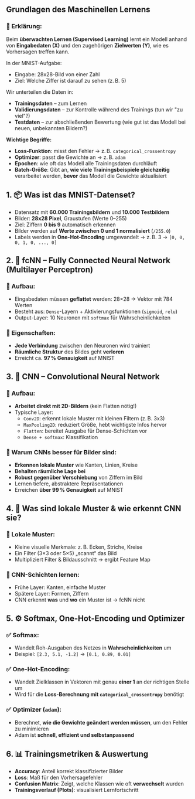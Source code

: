 

## **Grundlagen des Maschinellen Lernens**

### 📘 Erklärung:

Beim **überwachten Lernen (Supervised Learning)** lernt ein Modell anhand von **Eingabedaten (X)** und den zugehörigen **Zielwerten (Y)**, wie es Vorhersagen treffen kann.

In der MNIST-Aufgabe:
- Eingabe: 28x28-Bild von einer Zahl
- Ziel: Welche Ziffer ist darauf zu sehen (z. B. 5)
    

Wir unterteilen die Daten in:
- **Trainingsdaten** – zum Lernen
- **Validierungsdaten** – zur Kontrolle während des Trainings (tun wir "zu viel"?)
- **Testdaten** – zur abschließenden Bewertung (wie gut ist das Modell bei neuen, unbekannten Bildern?)
    

**Wichtige Begriffe:**
- **Loss-Funktion**: misst den Fehler → z. B. `categorical_crossentropy`
- **Optimizer**: passt die Gewichte an → z. B. `adam`
- **Epochen**: wie oft das Modell alle Trainingsdaten durchläuft
- **Batch-Größe**: Gibt an, **wie viele Trainingsbeispiele gleichzeitig** verarbeitet werden, **bevor** das Modell die Gewichte aktualisiert

## 1. 📦 **Was ist das MNIST-Datenset?**

- Datensatz mit **60.000 Trainingsbildern** und **10.000 Testbildern**
- Bilder: **28x28 Pixel**, Graustufen (Werte 0–255)
- Ziel: Ziffern **0 bis 9** automatisch erkennen
- Bilder werden auf **Werte zwischen 0 und 1 normalisiert** (`/255.0`)
- Labels werden in **One-Hot-Encoding** umgewandelt → z. B. 3 → `[0, 0, 0, 1, 0, ..., 0]`

## 2. 🔢 **fcNN – Fully Connected Neural Network (Multilayer Perceptron)**

### 📌 Aufbau:

- Eingabedaten müssen **geflattet** werden: 28×28 → Vektor mit 784 Werten
- Besteht aus: `Dense`-Layern + Aktivierungsfunktionen (`sigmoid`, `relu`)
- Output-Layer: 10 Neuronen mit `softmax` für Wahrscheinlichkeiten
    

### 📌 Eigenschaften:

- **Jede Verbindung** zwischen den Neuronen wird trainiert
- **Räumliche Struktur** des Bildes geht **verloren**
- Erreicht ca. **97 % Genauigkeit** auf MNIST


## 3. 🧠 **CNN – Convolutional Neural Network**

### 📌 Aufbau:

- **Arbeitet direkt mit 2D-Bildern** (kein Flatten nötig!)
- Typische Layer:
    - `Conv2D`: erkennt lokale Muster mit kleinen Filtern (z. B. 3x3)
    - `MaxPooling2D`: reduziert Größe, hebt wichtigste Infos hervor
    - `Flatten`: bereitet Ausgabe für Dense-Schichten vor
    - `Dense + softmax`: Klassifikation
        

### 📌 Warum CNNs besser für Bilder sind:

- **Erkennen lokale Muster** wie Kanten, Linien, Kreise
- **Behalten räumliche Lage bei**
- **Robust gegenüber Verschiebung** von Ziffern im Bild
- Lernen tiefere, abstraktere Repräsentationen
- Erreichen **über 99 % Genauigkeit** auf MNIST

## 4. 🧩 **Was sind lokale Muster & wie erkennt CNN sie?**

### 📌 Lokale Muster:

- Kleine visuelle Merkmale: z. B. Ecken, Striche, Kreise
- Ein Filter (3×3 oder 5×5) „scannt“ das Bild
- Multipliziert Filter & Bildausschnitt → ergibt Feature Map
    

### 📌 CNN-Schichten lernen:

- Frühe Layer: Kanten, einfache Muster
- Spätere Layer: Formen, Ziffern
- CNN erkennt **was** und **wo** ein Muster ist → fcNN nicht


## 5. ⚙️ **Softmax, One-Hot-Encoding und Optimizer**

### ✅ Softmax:

- Wandelt Roh-Ausgaben des Netzes in **Wahrscheinlichkeiten** um
- Beispiel: `[2.3, 5.1, -1.2]` → `[0.1, 0.89, 0.01]`
    
### ✅ One-Hot-Encoding:

- Wandelt Zielklassen in Vektoren mit genau **einer 1** an der richtigen Stelle um
- Wird für die **Loss-Berechnung mit `categorical_crossentropy`** benötigt
    
### ✅ Optimizer (`adam`):

- Berechnet, **wie die Gewichte geändert werden müssen**, um den Fehler zu minimieren
- Adam ist **schnell, effizient und selbstanpassend**

## 6. 📊 **Trainingsmetriken & Auswertung**

- **Accuracy**: Anteil korrekt klassifizierter Bilder
- **Loss**: Maß für den Vorhersagefehler
- **Confusion Matrix**: Zeigt, welche Klassen wie oft **verwechselt** wurden
- **Trainingsverlauf (Plots)**: visualisiert Lernfortschritt